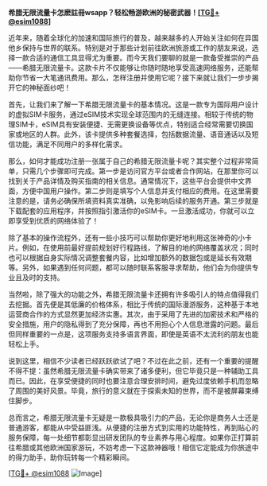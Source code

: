 **希腊无限流量卡怎麽註冊wsapp？轻松畅游欧洲的秘密武器！[[TG💪+ @esim1088](https://t.me/s/esim1088)]**

近年来，随着全球化的加速和国际旅行的普及，越来越多的人开始关注如何在异国他乡保持与世界的联系。特别是对于那些计划前往欧洲旅游或工作的朋友来说，选择一款合适的通信工具显得尤为重要。而今天我们要聊的就是一款备受推崇的产品——希腊无限流量卡。这款卡片不仅能够让你随时随地享受高速网络服务，还能帮助你节省一大笔通讯费用。那么，怎样注册并使用它呢？接下来就让我们一步步揭开它的神秘面纱吧！

首先，让我们来了解一下希腊无限流量卡的基本情况。这是一款专为国际用户设计的虚拟SIM卡服务，通过eSIM技术实现全球范围内的无缝连接。相较于传统的物理SIM卡，eSIM具有安装便捷、无需更换设备等优点，特别适合经常需要切换国家或地区的人群。此外，该卡提供多种套餐选择，包括数据流量、语音通话以及短信功能，满足不同用户的多样化需求。

那么，如何才能成功注册一张属于自己的希腊无限流量卡呢？其实整个过程非常简单，只需几个步骤即可完成。第一步是访问官方平台或者合作网站，在那里你可以找到关于产品详情及购买指南的相关信息。通常情况下，这些平台会提供中文界面，方便中国用户操作。第二步则是填写个人信息并支付相应的费用。在这里需要注意的是，请务必确保所填资料真实准确，以免影响后续的服务开通。第三步就是下载配套的应用程序，并按照指引激活你的eSIM卡。一旦激活成功，你就可以立即享受到优质的网络体验了！

除了基本的操作流程外，还有一些小技巧可以帮助你更好地利用这张神奇的小卡片。例如，在使用前最好提前规划好行程路线，了解目的地的网络覆盖状况；同时也可以根据自身实际情况调整套餐内容，比如增加额外的数据包或是延长有效期等。另外，如果遇到任何问题，都可以随时联系客服寻求帮助，他们会为你提供专业且及时的支持。

当然啦，除了强大的功能之外，希腊无限流量卡还拥有许多吸引人的特点值得我们去挖掘。首先便是其低廉的价格体系，相比于传统的国际漫游服务，这种基于本地运营商合作的方式显然更加经济实惠。其次，由于采用了先进的加密技术和严格的安全措施，用户的隐私得到了充分保障，再也不用担心个人信息泄露的问题。最后但同样重要的一点是，这项服务支持多语言界面，即使是英语不太流利的朋友也能轻松上手。

说到这里，相信不少读者已经跃跃欲试了吧？不过在此之前，还有一个重要的提醒不得不提：虽然希腊无限流量卡确实带来了诸多便利，但它毕竟只是一种辅助工具而已。因此，在享受便捷的同时也要注意合理安排时间，避免过度依赖手机而忽略了周围的美好风景。毕竟，旅行的意义就在于探索未知的世界，而不是被屏幕束缚住脚步。

总而言之，希腊无限流量卡无疑是一款极具吸引力的产品，无论你是商务人士还是普通游客，都能从中受益匪浅。从便捷的注册方式到实用的功能特性，再到贴心的服务保障，每一处细节都彰显出研发团队的专业素养与用心程度。如果你正打算前往希腊或其他欧洲国家游玩，不妨考虑一下这款神器哦！相信它定能成为你旅途中的得力助手，助你玩转每一个精彩瞬间。

[[TG💪+ @esim1088](https://t.me/s/esim1088) ![Image](https://i.postimg.cc/4NQfJmqS/Snipaste-2025-05-13-00-14-12.png)]